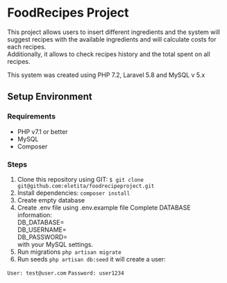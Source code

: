 # FoodRecipes Project

This project allows users to insert different ingredients and the system will suggest recipes with the available ingredients and will calculate costs for each recipes.  
Additionally, it allows to check recipes history and the total spent on all recipes.

This system was created using PHP 7.2, Laravel 5.8 and MySQL v 5.x


## Setup Environment

### Requirements
* PHP v7.1 or better
* MySQL
* Composer

### Steps
1. Clone this repository using GIT:
    `$ git clone git@github.com:eletita/foodrecipeproject.git`
2. Install dependencies:
    `composer install`
3. Create empty database
4. Create .env file using .env.example file Complete DATABASE information:   
    DB_DATABASE=    
    DB_USERNAME=    
    DB_PASSWORD=   
 with your MySQL settings.
5. Run migrations `php artisan migrate`
6. Run seeds `php artisan db:seed` it will create a user:

`User: test@user.com`
`Password: user1234`
